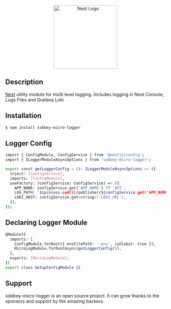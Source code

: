 <p align="center">
  <a href="https://nestjs.com/" target="blank"><img src="https://nestjs.com/img/logo-small.svg" width="200" alt="Nest Logo" /></a>
</p>

[circleci-image]: https://img.shields.io/circleci/build/github/nestjs/nest/master?token=abc123def456
[circleci-url]: https://circleci.com/gh/nestjs/nest

## Description

[Nest](https://github.com/nestjs/nest) utility module for multi level logging.
Includes logging in Nest Console, Logs Files and Grafana Loki

## Installation

```bash
$ npm install sobbey-micro-logger
```

## Logger Config

```bash
import { ConfigModule, ConfigService } from '@nestjs/config';
import { ILoggerModuleAsyncOptions } from 'sobbey-micro-logger';

export const getLoggerConfig = (): ILoggerModuleAsyncOptions => ({
  inject: [ConfigService],
  imports: [ConfigModule],
  useFactory: (configService: ConfigService) => ({
    APP_NAME: configService.get('APP_NAME') ?? 'API',
    LOG_PATH: `${process.cwd()}/publisher/${configService.get('APP_NAME')}`,
    LOKI_HOST: configService.get<string>('LOKI_URL'),
  }),
});

```

## Declaring Logger Module

```bash
@Module({
  imports: [
    ConfigModule.forRoot({ envFilePath: '.env', isGlobal: true }),
    MicroLogModule.forRootAsync(getLoggerConfig()),
  ],
  exports: [MicroLogModule],
})
export class SetupConfigModule {}
```

## Support

sobbey-micro-logger is an open source project. It can grow thanks to the sponsors and support by the amazing backers.
